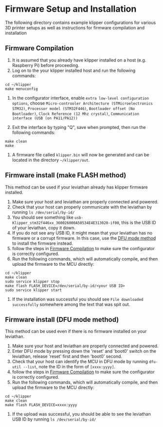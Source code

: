 # Firmware Setup and Installation
The following directory contains example klipper configurations for various 3D printer setups as well as instructions for firmware compilation and installation

## Firmware Compilation
1. It is assumed that you already have klipper installed on a host (e.g. Raspberry Pi) before proceeding.  
1. Log on to the your klipper installed host and run the following commands: 
```
cd ~/klipper  
make menuconfig  
```
1. In the configurator interface, enable `extra low-level configuration options`, choose `Micro-controoler Architecture (STMicroelectronics STM32)`, 
`Processor model (STM32F446)`, `Bootloader offset (No Bootloader)`, `Clock Reference (12 Mhz crystal)`, `Communication interface (USB (on PA11/PA12))`  

1. Exit the interface by typing "Q", save when prompted, then run the following commands:
```
make clean  
make  
```
1. A firmware file called `klipper.bin` will now be generated and can be located in the directory `~/klipper/out`.

## Firmware install (make FLASH method)
This method can be used if your leviathan already has klipper firmware installed.  

1. Make sure your host and leviathan are properly connected and powered.
1. Check that your host can properly communicate with the leviathan by running `ls /dev/serial/by-id/`
1. You should see something like `usb-Klipper_stm32f446xx_360026000A50534E4E313020-if00`, this is the USB ID of your leviathan, copy it down.
1. If you do not see any USB ID, it might mean that your leviathan has no firmware or a corrupt firmware. In this case, use the [DFU mode method](#firmware-install-dfu-mode-method) to install the firmware instead. 
1. follow the steps in [Firmware Compilation](#firmware-compilation) to make sure the configurator is correctly configured. 
1. Run the following commands, which will automatically compile, and then upload the firmware to the MCU directly:
```
cd ~/klipper  
make clean  
sudo service klipper stop  
make flash FLASH_DEVICE=/dev/serial/by-id/<your USB ID>  
sudo service klipper start  
```
1. If the installation was successful you should see `File downloaded successfully` somewhere among the text that was spit out.

## Firmware install (DFU mode method)
This method can be used even if there is no firmware installed on your leviathan.  

1. Make sure your host and leviathan are properly connected and powered.
1. Enter DFU mode by pressing down the 'reset' and 'boot0' switch on the leviathan, release 'reset' first and then 'boot0' second.
1. Check that your host can identify the MCU in DFU mode by running `dfu-util --list`, note the ID in the form of `[xxxx:yyyy]`.
1. follow the steps in [Firmware Compilation](#firmware-compilation) to make sure the configurator is correctly configured. 
1. Run the following commands, which will automatically compile, and then upload the firmware to the MCU directly:
```
cd ~/klipper  
make clean  
make flash FLASH_DEVICE=xxxx:yyyy
```
1. If the upload was successful, you should be able to see the leviathan USB ID by running `ls /dev/serial/by-id/`  
    